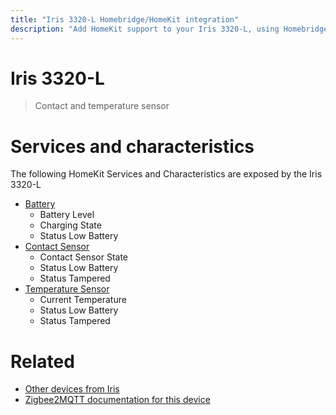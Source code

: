 ```yaml
---
title: "Iris 3320-L Homebridge/HomeKit integration"
description: "Add HomeKit support to your Iris 3320-L, using Homebridge, Zigbee2MQTT and homebridge-z2m."
---
```

<!---
This file has been GENERATED using src/docgen/docgen.ts
DO NOT EDIT THIS FILE MANUALLY!
-->
# Iris 3320-L
> Contact and temperature sensor


# Services and characteristics
The following HomeKit Services and Characteristics are exposed by
the Iris 3320-L

* [Battery](../../battery.md)
  * Battery Level
  * Charging State
  * Status Low Battery
* [Contact Sensor](../../sensors.md)
  * Contact Sensor State
  * Status Low Battery
  * Status Tampered
* [Temperature Sensor](../../sensors.md)
  * Current Temperature
  * Status Low Battery
  * Status Tampered


# Related
* [Other devices from Iris](../index.md#iris)
* [Zigbee2MQTT documentation for this device](https://www.zigbee2mqtt.io/devices/3320-L.html)